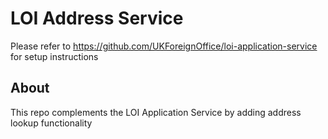 # LOI Address Service

Please refer to https://github.com/UKForeignOffice/loi-application-service for setup instructions

## About

This repo complements the LOI Application Service by adding address lookup functionality


